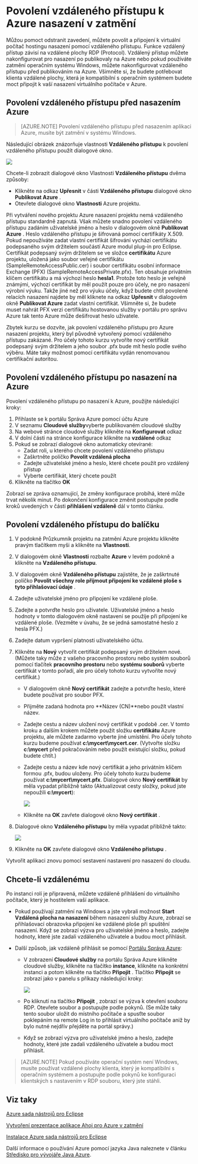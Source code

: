 <properties
    pageTitle="Povolení vzdáleného přístupu k Azure nasazení v zatmění"
    description="Informace o povolení vzdáleného přístupu Azure nasazení pomocí nástrojů Azure pro Eclipse."
    services=""
    documentationCenter="java"
    authors="rmcmurray"
    manager="wpickett"
    editor=""/>

<tags
    ms.service="multiple"
    ms.workload="na"
    ms.tgt_pltfrm="multiple"
    ms.devlang="Java"
    ms.topic="article"
    ms.date="08/11/2016" 
    ms.author="robmcm"/>

<!-- Legacy MSDN URL = https://msdn.microsoft.com/library/azure/hh690951.aspx -->

# <a name="enabling-remote-access-for-azure-deployments-in-eclipse"></a>Povolení vzdáleného přístupu k Azure nasazení v zatmění

Můžou pomoct odstranit zavedení, můžete povolit a připojení k virtuální počítač hostingu nasazení pomocí vzdáleného přístupu. Funkce vzdálený přístup závisí na vzdálené plochy RDP (Protocol). Vzdálený přístup můžete nakonfigurovat pro nasazení po publikovaly na Azure nebo pokud používáte zatmění operačním systému Windows, můžete nakonfigurovat vzdáleného přístupu před publikováním na Azure. Všimněte si, že budete potřebovat klienta vzdálené plochy, která je kompatibilní s operačním systémem budete moct připojit k vaší nasazení virtuálního počítače v Azure.

## <a name="how-to-enable-remote-access-before-you-deploy-to-azure"></a>Povolení vzdáleného přístupu před nasazením Azure

> [AZURE.NOTE] Povolení vzdáleného přístupu před nasazením aplikaci Azure, musíte být zatmění v systému Windows.

Následující obrázek znázorňuje vlastnosti **Vzdáleného přístupu** k povolení vzdáleného přístupu použít dialogové okno.

![][ic719494]

Chcete-li zobrazit dialogové okno Vlastnosti **Vzdáleného přístupu** dvěma způsoby:

* Klikněte na odkaz **Upřesnit** v části **Vzdáleného přístupu** dialogové okno **Publikovat Azure** .
* Otevřete dialogové okno **Vlastnosti** Azure projektu.

Při vytváření nového projektu Azure nasazení projektu nemá vzdáleného přístupu standardně zapnutá. Však můžete snadno povolení vzdáleného přístupu zadáním uživatelské jméno a heslo v dialogovém okně **Publikovat Azure** . Heslo vzdáleného přístupu je šifrovaná pomocí certifikáty X.509. Pokud nepoužíváte zadat vlastní certifikát šifrování vychází certifikátu podepsaného svým držitelem součástí Azure modul plug-in pro Eclipse. Certifikát podepsaný svým držitelem se ve složce **certifikátu** Azure projektu, uložená jako soubor veřejné certifikátu (SampleRemoteAccessPublic.cer) i soubor certifikátu osobní informace Exchange (PFX) (SampleRemoteAccessPrivate.pfx). Ten obsahuje privátním klíčem certifikátu a má výchozí heslo **hesla1**. Protože toto heslo je veřejně známými, výchozí certifikát by měl použít pouze pro účely, ne pro nasazení výrobní výuku. Takže jiné než pro výuku účely, když budete chtít povolené relacích nasazení najdete by měl kliknete na odkaz **Upřesnit** v dialogovém okně **Publikovat Azure** zadat vlastní certifikát. Všimněte si, že budete muset nahrát PFX verzi certifikátu hostovanou služby v portálu pro správu Azure tak tento Azure může dešifrovat heslo uživatele.

Zbytek kurzu se dozvíte, jak povolení vzdáleného přístupu pro Azure nasazení projektu, který byl původně vytvořený pomocí vzdáleného přístupu zakázané. Pro účely tohoto kurzu vytvoříte nový certifikát podepsaný svým držitelem a jeho soubor .pfx bude mít heslo podle svého výběru. Máte taky možnost pomocí certifikátu vydán renomovanou certifikační autoritou.

## <a name="how-to-enable-remote-access-after-you-have-deployed-to-azure"></a>Povolení vzdáleného přístupu po nasazení na Azure

Povolení vzdáleného přístupu po nasazení k Azure, použijte následující kroky:

1. Přihlaste se k portálu Správa Azure pomocí účtu Azure
1. V seznamu **Cloudové služby**vyberte publikovaném cloudové služby
1. Na webové stránce cloudové služby klikněte na **Konfigurovat** odkaz
1. V dolní části na stránce konfigurace klikněte na **vzdálené** odkaz
1. Pokud se zobrazí dialogové okno automaticky otevírané:
    * Zadat roli, u kterého chcete povolení vzdáleného přístupu
    * Zaškrtněte políčko **Povolit vzdálená plocha**
    * Zadejte uživatelské jméno a heslo, které chcete použít pro vzdálený přístup
    * Vyberte certifikát, který chcete použít
1. Klikněte na tlačítko **OK** 

Zobrazí se zpráva oznamující, že změny konfigurace probíhá, které může trvat několik minut. Po dokončení konfigurace změnit postupujte podle kroků uvedených v části **přihlášení vzdáleně** dál v tomto článku.
    
## <a name="how-to-enable-remote-access-in-your-package"></a>Povolení vzdáleného přístupu do balíčku

1. V podokně Průzkumník projektu na zatmění Azure projektu klikněte pravým tlačítkem myši a klikněte na **Vlastnosti**.

1. V dialogovém okně **Vlastnosti** rozbalte **Azure** v levém podokně a klikněte na **Vzdáleného přístupu**.

1. V dialogovém okně **Vzdáleného přístupu** zajistěte, že je zaškrtnuté políčko **Povolit všechny role přijmout připojení ke vzdálené ploše s tyto přihlašovací údaje** .

1. Zadejte uživatelské jméno pro připojení ke vzdálené ploše.

1. Zadejte a potvrďte heslo pro uživatele. Uživatelské jméno a heslo hodnoty v tomto dialogovém okně nastavení se použije při připojení ke vzdálené ploše. (Vezměte v úvahu, že se jedná samostatné heslo z hesla PFX.)

1. Zadejte datum vypršení platnosti uživatelského účtu.

1. Klikněte na **Nový** vytvořit certifikát podepsaný svým držitelem nové. (Můžete taky může z vašeho pracovního prostoru nebo systém souborů pomocí tlačítek **pracovního prostoru** nebo **systému souborů** vyberte certifikát v tomto pořadí, ale pro účely tohoto kurzu vytvoříte nový certifikát.)

    * V dialogovém okně **Nový certifikát** zadejte a potvrďte heslo, které budete používat pro soubor PFX.

    * Přijměte zadaná hodnota pro **Název (CN)**nebo použít vlastní název.

    * Zadejte cestu a název uložení nový certifikát v podobě .cer. V tomto kroku a dalším krokem můžete použít složku **certifikátu** Azure projektu, ale můžete zadarmo vyberte jiné umístění. Pro účely tohoto kurzu budeme používat **c:\mycert\mycert.cer**. (Vytvořte složku **c:\mycert** před pokračováním nebo použít existující složku, pokud budete chtít.)

    * Zadejte cestu a název kde nový certifikát a jeho privátním klíčem formou .pfx, budou uloženy. Pro účely tohoto kurzu budeme používat **c:\mycert\mycert.pfx**. Dialogové okno **Nový certifikát** by měla vypadat přibližně takto (Aktualizovat cesty složky, pokud jste nepoužili **c:\mycert**):

        ![][ic712275]

    * Klikněte na **OK** zavřete dialogové okno **Nový certifikát** .

1. Dialogové okno **Vzdáleného přístupu** by měla vypadat přibližně takto:</p>

    ![][ic719495]

1. Klikněte na **OK** zavřete dialogové okno **Vzdáleného přístupu** .
    
Vytvořit aplikaci znovu pomocí sestavení nastavení pro nasazení do cloudu.

## <a name="to-log-in-remotely"></a>Chcete-li vzdálenému

Po instanci rolí je připravená, můžete vzdáleně přihlášení do virtuálního počítače, který je hostitelem vaší aplikace.

* Pokud používají zatmění na Windows a jste vybrali možnost **Start Vzdálená plocha na nasazení** během nasazení služby Azure, zobrazí se přihlašovací obrazovka připojení ke vzdálené ploše při spuštění nasazení. Když se zobrazí výzva pro uživatelské jméno a heslo, zadejte hodnoty, které jste zadali vzdáleného uživatele a budou moct přihlásit.

* Další způsob, jak vzdáleně přihlásit se pomocí <a href="http://go.microsoft.com/fwlink/?LinkID=512959">Portálu Správa Azure</a>:

    * V zobrazení **Cloudové služby** na portálu Správa Azure klikněte cloudové služby, klikněte na tlačítko **instance**, klikněte na konkrétní instanci a potom klikněte na tlačítko **Připojit** . Tlačítko **Připojit** se zobrazí jako v panelu s příkazy následující kroky:

        ![][ic659273]

    * Po kliknutí na tlačítko **Připojit** , zobrazí se výzva k otevření souboru RDP. Otevřete soubor a postupujte podle pokynů. (Se může taky tento soubor uložit do místního počítače a spusťte soubor poklepáním na remote Log in to přihlásit virtuálního počítače aniž by bylo nutné nejdřív přejděte na portál správy.)

    * Když se zobrazí výzva pro uživatelské jméno a heslo, zadejte hodnoty, které jste zadali vzdáleného uživatele a budou moct přihlásit.

> [AZURE.NOTE] Pokud používáte operační systém není Windows, musíte používat vzdálené plochy klienta, který je kompatibilní s operačním systémem a postupujte podle pokynů ke konfiguraci klientských s nastavením v RDP souboru, který jste stáhli.

## <a name="see-also"></a>Viz taky

[Azure sada nástrojů pro Eclipse][]

[Vytvoření prezentace aplikace Ahoj pro Azure v zatmění][]

[Instalace Azure sada nástrojů pro Eclipse][] 

Další informace o používání Azure pomocí jazyka Java naleznete v článku [Středisko pro vývojáře Java Azure][].

<!-- URL List -->

[Středisko pro vývojáře Java Azure]: http://go.microsoft.com/fwlink/?LinkID=699547
[Azure Management Portal]: http://go.microsoft.com/fwlink/?LinkID=512959
[Azure sada nástrojů pro Eclipse]: http://go.microsoft.com/fwlink/?LinkID=699529
[Vytvoření prezentace aplikace Ahoj pro Azure v zatmění]: http://go.microsoft.com/fwlink/?LinkID=699533
[Instalace Azure sada nástrojů pro Eclipse]: http://go.microsoft.com/fwlink/?LinkId=699546

<!-- IMG List -->

[ic712275]: ./media/azure-toolkit-for-eclipse-enabling-remote-access-for-azure-deployments/ic712275.png
[ic719495]: ./media/azure-toolkit-for-eclipse-enabling-remote-access-for-azure-deployments/ic719495.png
[ic719494]: ./media/azure-toolkit-for-eclipse-enabling-remote-access-for-azure-deployments/ic719494.png
[ic659273]: ./media/azure-toolkit-for-eclipse-enabling-remote-access-for-azure-deployments/ic659273.png
